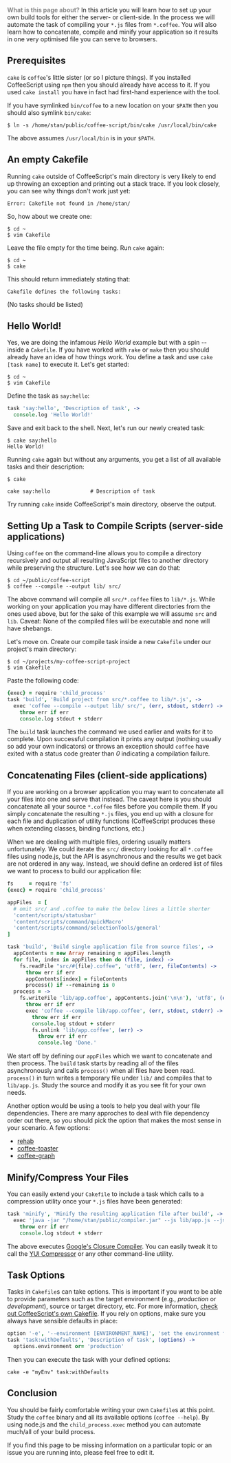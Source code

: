 <font color="#888888">**What is this page about?**</font> In this article you will learn how to set up your own build tools for either the server- or client-side. In the process we will automate the task of compiling your `*.js` files from `*.coffee`. You will also learn how to concatenate, compile and minify your application so it results in one very optimised file you can serve to browsers.</font> 

## Prerequisites

`cake` is `coffee`'s little sister (or so I picture things). If you installed CoffeeScript using `npm` then you should already have access to it. If you used `cake install` you have in fact had first-hand experience with the tool.

If you have symlinked `bin/coffee` to a new location on your `$PATH` then you should also symlink `bin/cake`:

    $ ln -s /home/stan/public/coffee-script/bin/cake /usr/local/bin/cake

The above assumes `/usr/local/bin` is in your `$PATH`.

## An empty Cakefile

Running `cake` outside of CoffeeScript's main directory is very likely to end up throwing an exception and printing out a stack trace. If you look closely, you can see why things don't work just yet:

    Error: Cakefile not found in /home/stan/

So, how about we create one:

    $ cd ~
    $ vim Cakefile

Leave the file empty for the time being. Run `cake` again:

    $ cd ~
    $ cake

This should return immediately stating that:

    Cakefile defines the following tasks:
    

(No tasks should be listed)

## Hello World!

Yes, we are doing the infamous *Hello World* example but with a spin -- inside a `Cakefile`. If you have worked with `rake` or `make` then you should already have an idea of how things work. You define a task and use `cake [task name]` to execute it. Let's get started:

    $ cd ~
    $ vim Cakefile

Define the task as `say:hello`:

```coffeescript
task 'say:hello', 'Description of task', ->
  console.log 'Hello World!'
```

Save and exit back to the shell. Next, let's run our newly created task:

    $ cake say:hello
    Hello World!

Running `cake` again but without any arguments, you get a list of all available tasks and their description:

    $ cake

    cake say:hello             # Description of task

Try running `cake` inside CoffeeScript's main directory, observe the output.

## Setting Up a Task to Compile Scripts (server-side applications)

Using `coffee` on the command-line allows you to compile a directory recursively and output all resulting JavaScript files to another directory while preserving the structure. Let's see how we can do that:

    $ cd ~/public/coffee-script
    $ coffee --compile --output lib/ src/

The above command will compile all `src/*.coffee` files to `lib/*.js`. While working on your application you may have different directories from the ones used above, but for the sake of this example we will assume `src` and `lib`. Caveat: None of the compiled files will be executable and none will have shebangs.

Let's move on. Create our compile task inside a new `Cakefile` under our project's main directory:

    $ cd ~/projects/my-coffee-script-project
    $ vim Cakefile

Paste the following code:

```coffeescript
{exec} = require 'child_process'
task 'build', 'Build project from src/*.coffee to lib/*.js', ->
  exec 'coffee --compile --output lib/ src/', (err, stdout, stderr) ->
    throw err if err
    console.log stdout + stderr
```

The `build` task launches the command we used earlier and waits for it to complete. Upon successful compilation it prints any output (nothing usually so add your own indicators) or throws an exception should `coffee` have exited with a status code greater than *0* indicating a compilation failure.

## Concatenating Files (client-side applications)

If you are working on a browser application you may want to concatenate all your files into one and serve that instead. The caveat here is you should concatenate all your source `*.coffee` files before you compile them. If you simply concatenate the resulting `*.js` files, you end up with a closure for each file and duplication of utility functions (CoffeeScript produces these when extending classes, binding functions, etc.)

When we are dealing with multiple files, ordering usually matters unfortunately. We could iterate the `src/` directory looking for all `*.coffee` files using node.js, but the API is asynchronous and the results we get back are not ordered in any way. Instead, we should define an ordered list of files we want to process to build our application file:

```coffeescript
fs     = require 'fs'
{exec} = require 'child_process'

appFiles  = [
  # omit src/ and .coffee to make the below lines a little shorter
  'content/scripts/statusbar'
  'content/scripts/command/quickMacro'
  'content/scripts/command/selectionTools/general'
]

task 'build', 'Build single application file from source files', ->
  appContents = new Array remaining = appFiles.length
  for file, index in appFiles then do (file, index) ->
    fs.readFile "src/#{file}.coffee", 'utf8', (err, fileContents) ->
      throw err if err
      appContents[index] = fileContents
      process() if --remaining is 0
  process = ->
    fs.writeFile 'lib/app.coffee', appContents.join('\n\n'), 'utf8', (err) ->
      throw err if err
      exec 'coffee --compile lib/app.coffee', (err, stdout, stderr) ->
        throw err if err
        console.log stdout + stderr
        fs.unlink 'lib/app.coffee', (err) ->
          throw err if err
          console.log 'Done.'
```

We start off by defining our `appFiles` which we want to concatenate and then process. The `build` task starts by reading all of the files asynchronously and calls `process()` when all files have been read. `process()` in turn writes a temporary file under `lib/` and compiles that to `lib/app.js`. Study the source and modify it as you see fit for your own needs.

Another option would be using a tools to help you deal with your file dependencies. There are many approches to deal with file dependency order out there, so you should pick the option that makes the most sense in your scenario. A few options:

* [rehab](https://github.com/Vizir/rehab)
* [coffee-toaster](https://github.com/serpentem/coffee-toaster)
* [coffee-graph](https://github.com/mbolt35/coffee-graph)

## Minify/Compress Your Files

You can easily extend your `Cakefile` to include a task which calls to a compression utility once your `*.js` files have been generated:

```coffeescript
task 'minify', 'Minify the resulting application file after build', ->
  exec 'java -jar "/home/stan/public/compiler.jar" --js lib/app.js --js_output_file lib/app.production.js', (err, stdout, stderr) ->
    throw err if err
    console.log stdout + stderr
```

The above executes [Google's Closure Compiler](http://code.google.com/closure/compiler/). You can easily tweak it to call the [YUI Compressor](http://developer.yahoo.com/yui/compressor/) or any other command-line utility.

## Task Options

Tasks in `Cakefile`s can take options. This is important if you want to be able to provide parameters such as the target environment (e.g., *production* or *development*), source or target directory, etc. For more information, [check out CoffeeScript's own Cakefile](http://github.com/jashkenas/coffee-script/blob/master/Cakefile#L21). If you rely on options, make sure you always have sensible defaults in place:

```coffeescript
option '-e', '--environment [ENVIRONMENT_NAME]', 'set the environment for `task:withDefaults`'
task 'task:withDefaults', 'Description of task', (options) ->
  options.environment or= 'production'
```

Then you can execute the task with your defined options:
```
cake -e "myEnv" task:withDefaults
```

## Conclusion

You should be fairly comfortable writing your own `Cakefile`s at this point. Study the `coffee` binary and all its available options (`coffee --help`). By using node.js and the `child_process.exec` method you can automate much/all of your build process.

If you find this page to be missing information on a particular topic or an issue you are running into, please feel free to edit it.